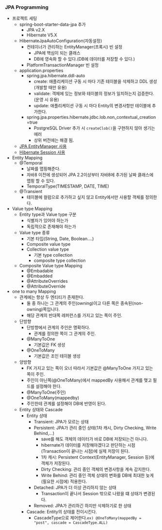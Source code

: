### JPA Programming

- 프로젝트 세팅
    - spring-boot-starter-data-jpa 추가
        - JPA v2.X
        - Hibernate V5.X
    - HibernateJpaAutoConfiguration(자동설정)
        - 컨테이너가 관리하는 EntityManager(프록시) 빈 설정
            - JPA에 핵심이 되는 클래스
            - DB에 영속화 할 수 있다.(DB에 데이터를 저장할 수 있다.)
        - PlatformTransactionManager 빈 설정
    - application.properties
        - spring.jpa.hibernate.ddl-auto
            - create: 애플리케이션 구동 시 마다 기존 테이블을 삭제하고 DDL 생성(개발할 때만 유용)
            - validate: 객체에 있는 정보와 테이블의 정보가 일치하는지 검증한다.(운영 시 유용)
            - update: 애플리케이션 구동 시 마다 Entity의 변경사항만 테이블에 추가한다.
        - spring.jpa.properties.hibernate.jdbc.lob.non_contextual_creation=true
            - PostgreSQL Driver 추가 시 `createClob()`을 구현하지 않아 생기는 에러
            - 상위 버전에는 해결 됨.
    - [JPA EntityManager 사용](./src/main/java/me/whiteship/jpaspringboot/JpaRunner.java)
    - [Hibernate Session 사용](./src/main/java/me/whiteship/jpaspringboot/HibernateRunner.java)
- Entity Mapping
    - @Temporal
        - 날짜를 맵핑해준다.
        - 자바8 이전에 생성되어 JPA 2.2이상부터 자바8에 추가된 날짜 클래스에 맵핑 할 수 있다.
        - TemporalType(TIMESTAMP, DATE, TIME)
    - @Transient
        - 테이블에 컬럼으로 추가하고 싶지 않고 Entity에서만 사용할 객체를 정의한다.
- Value type Mapping
    - Entity type과 Value type 구분
        - 식별자가 있어야 하는가
        - 독립적으로 존재해야 하는가
    - Value type 종류
        - 기본 타입(String, Date, Boolean....)
        - Composite value type
        - Collection value type
            - 기본 type collection
            - composite type collection
    - Composite Value type Mapping
        - @Embadable
        - @Embadded
        - @AttributeOverrides
        - @AttributeOverride
- one to many Mapping
    - 관계에는 항상 두 엔티티가 존재한다.
        - 둘 중 하나는 그 관계의 주인(owning)이고 다른 쪽은 종속된(non-owning)쪽입니다.
        - 해당 관계의 반대쪽 레퍼런스를 가지고 있는 쪽이 주인.
    - 단방향
        - 단방향에서 관계의 주인은 명확하다.
            - 관계를 정의한 쪽이 그 관계의 주인.
        - @ManyToOne
            - 기본값은 FK 생성
        - @OneToMany
            - 기본값은 조인 테이블 생성
    - 양방향
        - FK 가지고 있는 쪽이 오너 따라서 기본값은 @ManyToOne 가지고 있는 쪽이 주인.
        - 주인이 아닌쪽(@OneToMany)에서 mappedBy 사용해서 관계를 맺고 필드를 설정해야 한다.
        - @ManyToOne(주인)
        - @OneToMany(mappedby)
        - 주인한테 관계를 설정해야 DB에 반영이 된다.
    - Entity 상태와 Cascade
        - Entity 상태
            - Transient: JPA가 모르는 상태
            - Persistent: JPA가 관리 중인 상태(1차 캐시, Dirty Checking, Write Behind,...)
                - save를 해도 객체의 데이터가 바로 DB에 저장되는건 아니다.
                - hibernate가 데이터를 저장해야겠다고 판단하는 시점(Transaction이 끝나는 시점)에 실제 저장이 된다.
                - 1차 캐시: Persistent Context(EntityManager, Session 등)에 객체가 저장된다.
                - Dirty Checking: 관리 중인 객체의 변경사항을 계속 감지한다.
                - Write Behind: 관리 중인 객체 상태의 변화를 DB에 최대한 늦게(필요한 시점에) 적용한다.
            - Detached: JPA가 더 이상 관리하지 않는 상태
                - Transaction이 끝나서 Session 밖으로 나왔을 떄 상태가 변경된다.
            - Removed: JPA가 관리하긴 하지만 삭제하기로 한 상태
        - Cascade: Entity의 상태를 전이시킨다.
            - CascadeType으로 제어한다.`ex) @OneToMany(mappedBy = "post", cascade = CascadeType.ALL)`
        